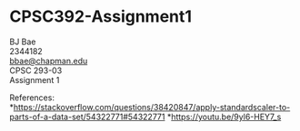 # CPSC392-Assignment1

BJ Bae<br>
2344182<br>
bbae@chapman.edu<br>
CPSC 293-03<br>
Assignment 1<br>

References:<br>
*https://stackoverflow.com/questions/38420847/apply-standardscaler-to-parts-of-a-data-set/54322771#54322771
*https://youtu.be/9yl6-HEY7_s
